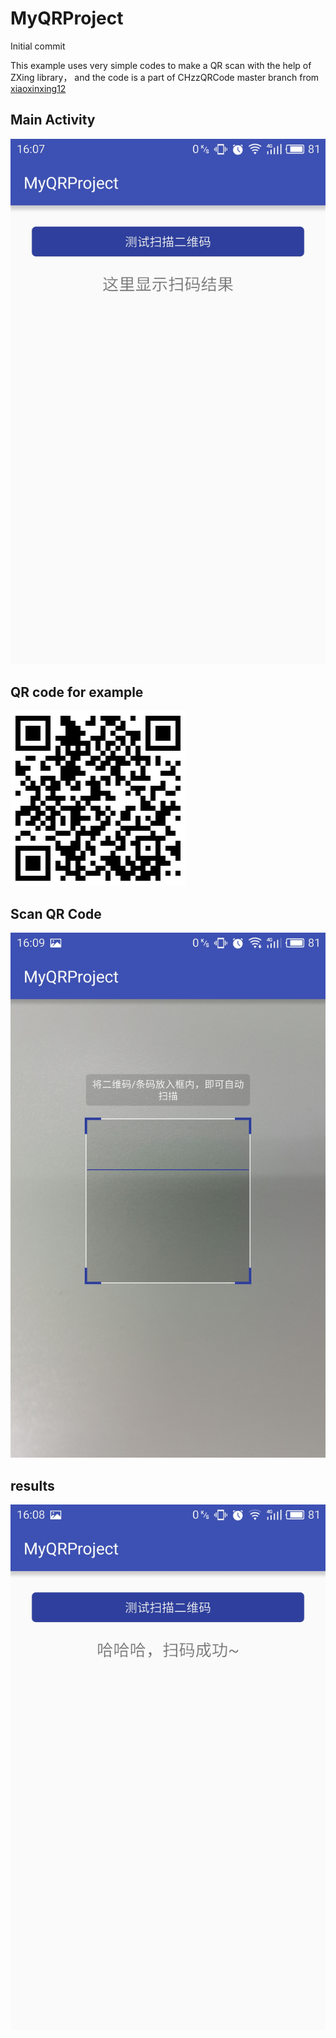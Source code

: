 # MyQRProject
Initial commit

This example uses very simple codes to make a QR scan with the help of ZXing library，
and the code is a part of CHzzQRCode master branch from [xiaoxinxing12](https://github.com/xiaoxinxing12/ChzzQRCode-Android)

## Main Activity
![MainActivity](https://github.com/Cogito2012/MyQRProject/blob/master/images/main.jpg)

## QR code for example
![MainActivity](https://github.com/Cogito2012/MyQRProject/blob/master/images/qrcode.png)

## Scan QR Code
![MainActivity](https://github.com/Cogito2012/MyQRProject/blob/master/images/scan.jpg)

## results
![MainActivity](https://github.com/Cogito2012/MyQRProject/blob/master/images/results.jpg)

